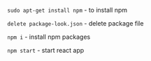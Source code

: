`sudo apt-get install npm` - to install npm

`delete package-look.json` - delete package file

`npm i` - install npm packages

`npm start` - start react app
